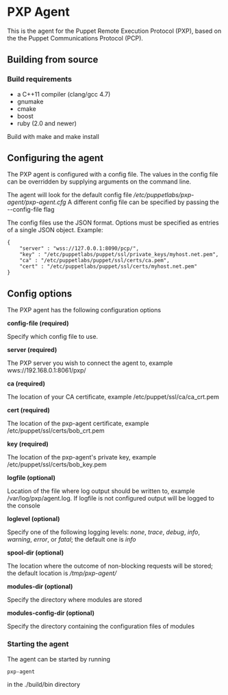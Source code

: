 # PXP Agent

This is the agent for the Puppet Remote Execution Protocol (PXP), based on the
the Puppet Communications Protocol (PCP).

## Building from source

### Build requirements
 - a C++11 compiler (clang/gcc 4.7)
 - gnumake
 - cmake
 - boost
 - ruby (2.0 and newer)

Build with make and make install

## Configuring the agent

The PXP agent is configured with a config file. The values in the config file can be
overridden by supplying arguments on the command line.

The agent will look for the default config file */etc/puppetlabs/pxp-agent/pxp-agent.cfg*
A different config file can be specified by passing the --config-file flag

The config files use the JSON format. Options must be specified as entries of a
single JSON object. Example:

```
{
    "server" : "wss://127.0.0.1:8090/pcp/",
    "key" : "/etc/puppetlabs/puppet/ssl/private_keys/myhost.net.pem",
    "ca" : "/etc/puppetlabs/puppet/ssl/certs/ca.pem",
    "cert" : "/etc/puppetlabs/puppet/ssl/certs/myhost.net.pem"
}
```

## Config options

The PXP agent has the following configuration options

**config-file (required)**

Specify which config file to use.

**server (required)**

The PXP server you wish to connect the agent to, example wws://192.168.0.1:8061/pxp/

**ca (required)**

The location of your CA certificate, example /etc/puppet/ssl/ca/ca_crt.pem

**cert (required)**

The location of the pxp-agent certificate, example /etc/puppet/ssl/certs/bob_crt.pem

**key (required)**

The location of the pxp-agent's private key, example /etc/puppet/ssl/certs/bob_key.pem

**logfile (optional)**

Location of the file where log output should be written to, example /var/log/pxp/agent.log.
If logfile is not configured output will be logged to the console

**loglevel (optional)**

Specify one of the following logging levels: *none*, *trace*, *debug*, *info*,
*warning*, *error*, or *fatal*; the default one is *info*

**spool-dir (optional)**

The location where the outcome of non-blocking requests will be stored; the
default location is */tmp/pxp-agent/*

**modules-dir (optional)**

Specify the directory where modules are stored

**modules-config-dir (optional)**

Specify the directory containing the configuration files of modules

### Starting the agent

The agent can be started by running
```
pxp-agent
```
in the ./build/bin directory
